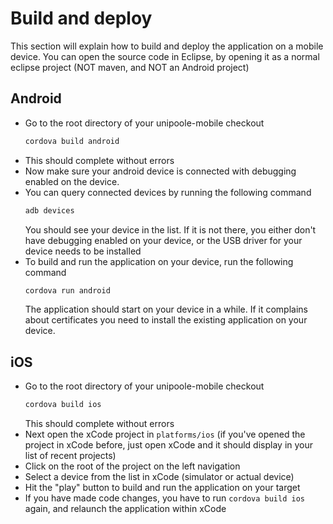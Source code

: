 # Build and deploy
This section will explain how to build and deploy the application on a mobile device.
You can open the source code in Eclipse, by opening it as a normal eclipse project (NOT maven, and NOT an Android project)


## Android
* Go to the root directory of your unipoole-mobile checkout
  ```bash
  cordova build android
  ```
*  This should complete without errors
* Now make sure your android device is connected with debugging enabled on the device.
* You can query connected devices by running the following command
  ```bash
  adb devices
  ```
   You should see your device in the list. If it is not there, you either don't have debugging enabled on your device, or the USB driver for your device needs to be installed
* To build and run the application on your device, run the following command
  ```bash
  cordova run android
  ```
  The application should start on your device in a while. If it complains about certificates you need to install the existing application on your device.

## iOS
* Go to the root directory of your unipoole-mobile checkout
  ```bash
  cordova build ios
  ```
  This should complete without errors
* Next open the xCode project in `platforms/ios` (if you've opened the project in xCode before, just open xCode and it should display in your list of recent projects)
* Click on the root of the project on the left navigation
* Select a device from the list in xCode (simulator or actual device)
* Hit the "play" button to build and run the application on your target
* If you have made code changes, you have to run `cordova build ios` again, and relaunch the application within xCode